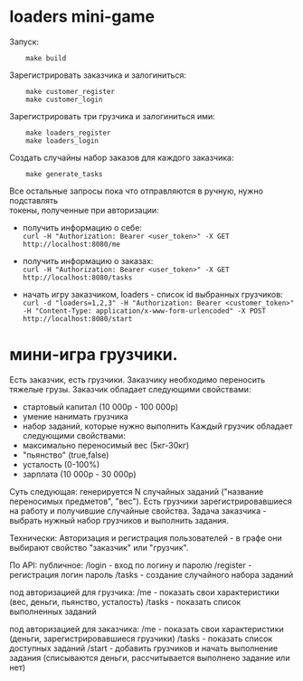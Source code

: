 # loaders mini-game

Запуск:  
```shell
    make build
```

Зарегистрировать заказчика и залогиниться: 
```shell
    make customer_register  
    make customer_login
```

Зарегистрировать три грузчика и залогиниться ими:
```shell  
    make loaders_register  
    make loaders_login
```

Создать случайны набор заказов для каждого заказчика:
```shell    
    make generate_tasks
```

Все остальные запросы пока что отправляются в ручную, нужно подставлять  
токены, полученные при авторизации:  

 - получить информацию о себе:  
    `curl -H "Authorization: Bearer <user_token>" -X GET http://localhost:8080/me`

 - получить информацию о заказах:  
    `curl -H "Authorization: Bearer <user_token>" -X GET http://localhost:8080/tasks`

 - начать игру заказчиком, loaders - список id выбранных грузчиков:  
    `curl -d "loaders=1,2,3" -H "Authorization: Bearer <customer_token>" -H "Content-Type: application/x-www-form-urlencoded" -X POST http://localhost:8080/start`

# мини-игра грузчики.
Есть заказчик, есть грузчики. Заказчику необходимо переносить тяжелые грузы. 
Заказчик обладает следующими свойствами:
- стартовый капитал (10 000р - 100 000р)
- умение нанимать грузчика
- набор заданий, которые нужно выполнить
Каждый грузчик обладает следующими свойствами: 
- максимально переносимый вес (5кг-30кг)
- "пьянство" (true,false)
- усталость (0-100%)
- зарплата (10 000р - 30 000р)

Суть следующая: генерируется N случайных заданий ("название переносимых предметов", "вес"). 
Есть грузчики зарегистрировавшиеся на работу и получившие случайные свойства. 
Задача заказчика - выбрать нужный набор грузчиков и выполнить задания.

Технически:
Авторизация и регистрация пользователей - в графе они выбирают свойство "заказчик" или "грузчик".

По API:
публичное:
/login - вход по логину и паролю
/register - регистрация логин пароль
/tasks - создание случайного набора заданий

 под авторизацией для грузчика:
/me - показать свои характеристики (вес, деньги, пьянство, усталость)
/tasks - показать список выполненных заданий

 под авторизацией для заказчика:
/me - показать свои характеристики (деньги, зарегистрировавшиеся грузчики)
/tasks - показать список доступных заданий
/start - добавить грузчиков и начать выполнение задания (списываются деньги, рассчитывается выполнено задание или нет)
